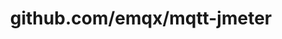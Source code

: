 ---
layout: post
title: github.com/emqx/mqtt-jmeter
categories: link
tags: [انگلیسی, گیت‌هاب, برنامه‌نویسی]
---